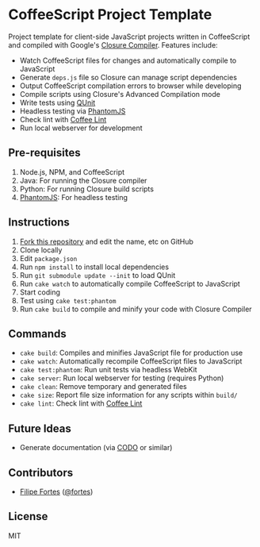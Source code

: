 # CoffeeScript Project Template

Project template for client-side JavaScript projects written in CoffeeScript and compiled with Google's [Closure Compiler](http://code.google.com/closure/compiler/). Features include:

* Watch CoffeeScript files for changes and automatically compile to JavaScript
* Generate `deps.js` file so Closure can manage script dependencies
* Output CoffeeScript compilation errors to browser while developing
* Compile scripts using Closure's Advanced Compilation mode
* Write tests using [QUnit](http://docs.jquery.com/QUnit)
* Headless testing via [PhantomJS](http://phantomjs.org/)
* Check lint with [Coffee Lint](http://www.coffeelint.org/)
* Run local webserver for development

## Pre-requisites

1. Node.js, NPM, and CoffeeScript
2. Java: For running the Closure compiler
3. Python: For running Closure build scripts
4. [PhantomJS](http://phantomjs.org/): For headless testing

## Instructions

1. [Fork this repository](http://help.github.com/fork-a-repo/) and edit the name, etc on GitHub
2. Clone locally
3. Edit `package.json`
4. Run `npm install` to install local dependencies
5.  Run `git submodule update --init` to load QUnit
6. Run `cake watch` to automatically compile CoffeeScript to JavaScript
7. Start coding
8. Test using `cake test:phantom`
9. Run `cake build` to compile and minify your code with Closure Compiler

## Commands

* `cake build`: Compiles and minifies JavaScript file for production use
* `cake watch`: Automatically recompile CoffeeScript files to JavaScript
* `cake test:phantom`: Run unit tests via headless WebKit
* `cake server`: Run local webserver for testing (requires Python)
* `cake clean`: Remove temporary and generated files
* `cake size`: Report file size information for any scripts within `build/`
* `cake lint`: Check lint with [Coffee Lint](http://www.coffeelint.org/)

## Future Ideas

* Generate documentation (via [CODO](http://netzpirat.github.com/codo/) or similar)

## Contributors

* [Filipe Fortes](http://www.fortes.com) ([@fortes](http://twitter.com/fortes))

## License

MIT
